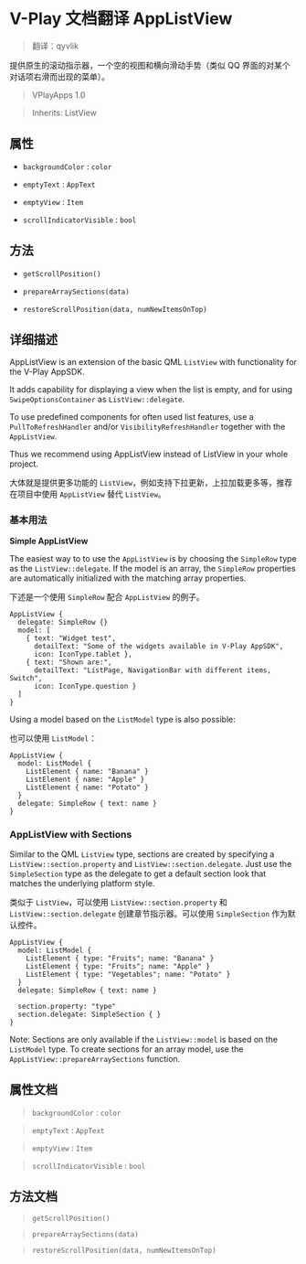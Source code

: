 # V-Play 文档翻译 AppListView

> 翻译：qyvlik

提供原生的滚动指示器，一个空的视图和横向滑动手势（类似 QQ 界面的对某个对话项右滑而出现的菜单）。

> VPlayApps 1.0

> Inherits: ListView

## 属性

+ `backgroundColor` : `color`

+ `emptyText` : `AppText`

+ `emptyView` : `Item`

+ `scrollIndicatorVisible` : `bool`

## 方法

+ `getScrollPosition()`

+ `prepareArraySections(data)`

+ `restoreScrollPosition(data, numNewItemsOnTop)`

## 详细描述

AppListView is an extension of the basic QML `ListView` with functionality for the V-Play AppSDK.

It adds capability for displaying a view when the list is empty, and for using `SwipeOptionsContainer` as `ListView::delegate`.

To use predefined components for often used list features, use a `PullToRefreshHandler` and/or `VisibilityRefreshHandler` together with the `AppListView`.

Thus we recommend using AppListView instead of ListView in your whole project.

大体就是提供更多功能的 `ListView`，例如支持下拉更新，上拉加载更多等，推荐在项目中使用 `AppListView` 替代 `ListView`。

### 基本用法

**Simple AppListView**

The easiest way to to use the `AppListView` is by choosing the `SimpleRow` type as the `ListView::delegate`. If the model is an array, the `SimpleRow` properties are automatically initialized with the matching array properties.

下述是一个使用 `SimpleRow` 配合 `AppListView` 的例子。

```
AppListView {
  delegate: SimpleRow {}
  model: [
    { text: "Widget test",
      detailText: "Some of the widgets available in V-Play AppSDK",
      icon: IconType.tablet },
    { text: "Shown are:",
      detailText: "ListPage, NavigationBar with different items, Switch",
      icon: IconType.question }
  ]
}
```

Using a model based on the `ListModel` type is also possible:

也可以使用 `ListModel`：

```
AppListView {
  model: ListModel {
    ListElement { name: "Banana" }
    ListElement { name: "Apple" }
    ListElement { name: "Potato" }
  }
  delegate: SimpleRow { text: name }
}
```

### AppListView with Sections

Similar to the QML `ListView` type, sections are created by specifying a `ListView::section.property` and `ListView::section.delegate`. Just use the `SimpleSection` type as the delegate to get a default section look that matches the underlying platform style.

类似于 `ListView`，可以使用 `ListView::section.property` 和 `ListView::section.delegate` 创建章节指示器。可以使用 `SimpleSection` 作为默认控件。

```
AppListView {
  model: ListModel {
    ListElement { type: "Fruits"; name: "Banana" }
    ListElement { type: "Fruits"; name: "Apple" }
    ListElement { type: "Vegetables"; name: "Potato" }
  }
  delegate: SimpleRow { text: name }

  section.property: "type"
  section.delegate: SimpleSection { }
}
```

Note: Sections are only available if the `ListView::model` is based on the `ListModel` type. To create sections for an array model, use the `AppListView::prepareArraySections` function.

## 属性文档

> `backgroundColor` : `color`

> `emptyText` : `AppText`

> `emptyView` : `Item`

> `scrollIndicatorVisible` : `bool`

## 方法文档

> `getScrollPosition()`

> `prepareArraySections(data)`

> `restoreScrollPosition(data, numNewItemsOnTop)`
